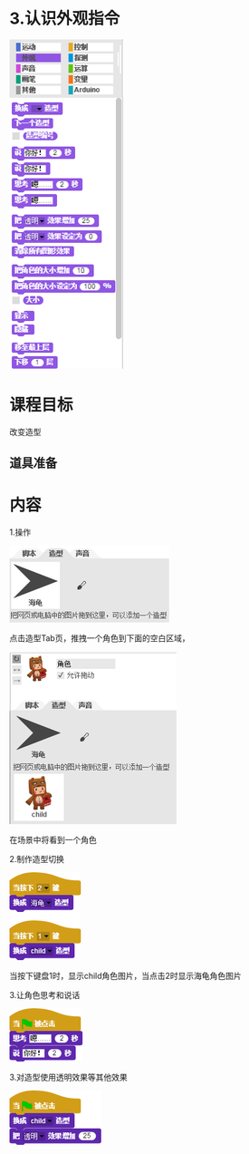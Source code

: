 # 3.认识外观指令

![](/assets/snap-looks.png)

# 课程目标

改变造型

## 道具准备

# 内容

1.操作

![](/assets/外观指令.png)

点击造型Tab页，推拽一个角色到下面的空白区域，

![](/assets/外观actor.png)

在场景中将看到一个角色

2.制作造型切换

![](/assets/造型切换.png)

当按下键盘1时，显示child角色图片，当点击2时显示海龟角色图片

3.让角色思考和说话

![](/assets/角色思考说话.png)

3.对造型使用透明效果等其他效果

![](/assets/角色造型-透明.png)

